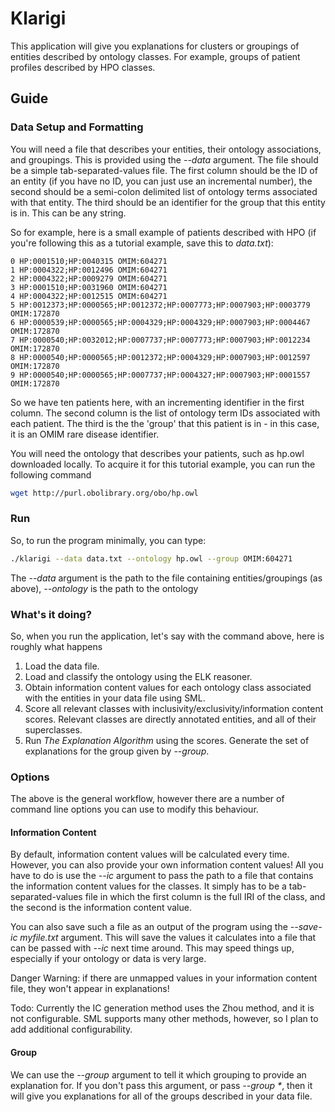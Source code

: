 # Klarigi

This application will give you explanations for clusters or groupings 
of entities described by ontology classes. For example, groups of
patient profiles described by HPO classes. 

## Guide

### Data Setup and Formatting

You will need a file that describes your entities, their ontology associations,
and groupings. This is provided using the *--data* argument. The file should
be a simple tab-separated-values file. The first column should be the ID of 
an entity (if you have no ID, you can just use an incremental number), the 
second should be a semi-colon delimited list of ontology terms
associated with that entity. The third should be an identifier for 
the group that this entity is in. This can be any string.

So for example, here is a small example of patients described with HPO (if you're following this as a tutorial example, save this to *data.txt*):

```
0 HP:0001510;HP:0040315 OMIM:604271
1 HP:0004322;HP:0012496 OMIM:604271
2 HP:0004322;HP:0009279 OMIM:604271
3 HP:0001510;HP:0031960 OMIM:604271
4 HP:0004322;HP:0012515 OMIM:604271
5 HP:0012373;HP:0000565;HP:0012372;HP:0007773;HP:0007903;HP:0003779 OMIM:172870
6 HP:0000539;HP:0000565;HP:0004329;HP:0004329;HP:0007903;HP:0004467 OMIM:172870
7 HP:0000540;HP:0032012;HP:0007737;HP:0007773;HP:0007903;HP:0012234 OMIM:172870
8 HP:0000540;HP:0000565;HP:0012372;HP:0004329;HP:0007903;HP:0012597 OMIM:172870
9 HP:0000540;HP:0000565;HP:0007737;HP:0004327;HP:0007903;HP:0001557 OMIM:172870
```

So we have ten patients here, with an incrementing identifier in the first
column. The second column is the list of ontology term IDs associated with each
patient. The third is the the 'group' that this patient is in - in this case,
it is an OMIM rare disease identifier.

You will need the ontology that describes your patients, such as hp.owl
downloaded locally. To acquire it for this tutorial example, you can run the
following command

```bash
wget http://purl.obolibrary.org/obo/hp.owl
```

### Run

So, to run the program minimally, you can type:

```bash
./klarigi --data data.txt --ontology hp.owl --group OMIM:604271
```

The *--data* argument is the path to the file containing entities/groupings (as above), *--ontology* is the path to the ontology

### What's it doing?

So, when you run the application, let's say with the command above, here is roughly what happens

1. Load the data file.
2. Load and classify the ontology using the ELK reasoner.
3. Obtain information content values for each ontology class associated with the entities in your data file using SML.
4. Score all relevant classes with inclusivity/exclusivity/information content scores. Relevant classes are directly annotated entities, and all of their superclasses.
5. Run <i>The Explanation Algorithm</i> using the scores. Generate the set of explanations for the group given by *--group*.

### Options

The above is the general workflow, however there are a number of command line options you can use to modify this behaviour.

#### Information Content

By default, information content values will be calculated every time. However, you can also provide your own information content values! All you have to do is use the *--ic* argument to pass the path to a file that contains the information content values for the classes. It simply has to be a tab-separated-values file in which the first column is the full IRI of the class, and the second is the information content value. 

You can also save such a file as an output of the program using the *--save-ic myfile.txt* argument. This will save the values it calculates into a file that can be passed with *--ic* next time around. This may speed things up, especially if your ontology or data is very large.

Danger Warning: if there are unmapped values in your information content file, they won't appear in explanations!

Todo: Currently the IC generation method uses the Zhou method, and it is not configurable. SML supports many other methods, however, so I plan to add additional configurability.

#### Group

We can use the *--group* argument to tell it which grouping to provide an explanation for. If you don't pass this argument, or pass *--group \**, then it will give you explanations for all of the groups described in your data file.

